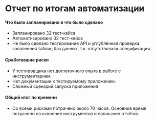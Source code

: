 # Отчет по итогам автоматизации

#### Что было запланировано и что было сделано
*  Запланировано 32 тест-кейса
*  Автоматизировано 32 тест-кейса
*  Не было сделано тестирование API и углублённая проверка заполнения таблиц баз данных, т.к. отсутствовали спецификации

#### Сработавшие риски
*  У тестировщика нет достаточного опыта в работе с инструментарием
*  Нет документации к тестируемому приложению. 
*  Сложный сценарий запуска приложения

#### Общий итог по времени
*  Со всеми рисками потрачено около 70 часов. Основное время потрачено на освоение инструментов и написание отчётов.
